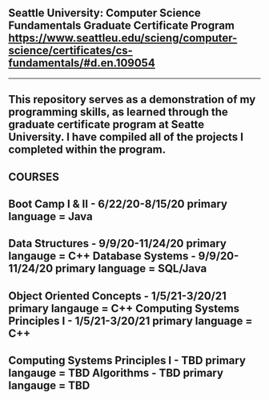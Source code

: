 Seattle University: Computer Science Fundamentals Graduate Certificate Program
    https://www.seattleu.edu/scieng/computer-science/certificates/cs-fundamentals/#d.en.109054
------------------------------------------------------------------------------------------------
------------------------------------------------------------------------------------------------
This repository serves as a demonstration of my programming skills, as learned through the graduate certificate program at Seatte University. I have compiled all of the projects I completed within the program.
------------------------------------------------------------------------------------------------
COURSES
------------------------------------------------------------------------------------------------
Boot Camp I & II - 6/22/20-8/15/20
    primary language = Java
------------------------------------------------------------------------------------------------
Data Structures - 9/9/20-11/24/20
    primary langauge = C++
Database Systems - 9/9/20-11/24/20
    primary language = SQL/Java
------------------------------------------------------------------------------------------------ 
Object Oriented Concepts - 1/5/21-3/20/21
    primary langauge = C++
Computing Systems Principles I - 1/5/21-3/20/21
    primary language = C++
------------------------------------------------------------------------------------------------
Computing Systems Principles I - TBD
    primary langauge = TBD
Algorithms - TBD
    primary langauge = TBD
------------------------------------------------------------------------------------------------
